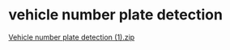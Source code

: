 # vehicle number plate detection
[Vehicle number plate detection (1).zip](https://github.com/aryanzxcv/brief/files/9113298/Vehicle.number.plate.detection.1.zip)
